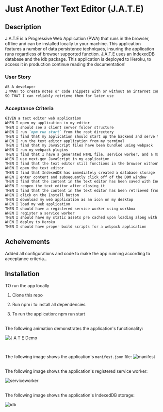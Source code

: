 # Just Another Text Editor (J.A.T.E)

## Description

J.A.T.E is a Progressive Web Application (PWA) that runs in the browser, offline and can be installed locally to your machine. This application features a number of data persistence techniques, insuring the application runs regardless of browser supported function. J.A.T.E uses an IndexedDB database and the idb package. This application is deployed to Heroku, to access it in production continue reading the documentation!

### User Story

```md
AS A developer
I WANT to create notes or code snippets with or without an internet connection
SO THAT I can reliably retrieve them for later use
```

### Acceptance Criteria 

```md
GIVEN a text editor web application
WHEN I open my application in my editor
THEN I should see a client server folder structure
WHEN I run `npm run start` from the root directory
THEN I find that my application should start up the backend and serve the client
WHEN I run the text editor application from my terminal
THEN I find that my JavaScript files have been bundled using webpack
WHEN I run my webpack plugins
THEN I find that I have a generated HTML file, service worker, and a manifest file
WHEN I use next-gen JavaScript in my application
THEN I find that the text editor still functions in the browser without errors
WHEN I open the text editor
THEN I find that IndexedDB has immediately created a database storage
WHEN I enter content and subsequently click off of the DOM window
THEN I find that the content in the text editor has been saved with IndexedDB
WHEN I reopen the text editor after closing it
THEN I find that the content in the text editor has been retrieved from our IndexedDB
WHEN I click on the Install button
THEN I download my web application as an icon on my desktop
WHEN I load my web application
THEN I should have a registered service worker using workbox
WHEN I register a service worker
THEN I should have my static assets pre cached upon loading along with subsequent pages and static assets
WHEN I deploy to Heroku
THEN I should have proper build scripts for a webpack application
```

## Acheivements

Added all configurations and code to make the app running according to acceptance criteria...

## Installation

TO run the app locally

1. Clone this repo

2. Run npm i to install all dependencies

3. To run the application: npm run start

</br>
The following animation demonstrates the application's functionality:


![J A T E Demo](https://user-images.githubusercontent.com/107900180/206565673-960dc4c8-1d0e-447e-9606-88ef539e1031.gif)

</br>

The following image shows the application's ```manifest.json``` file:
![manifest](https://user-images.githubusercontent.com/107900180/206566689-e37bb4b2-783b-4328-afe6-16664b20181b.png)

</br>
The following image shows the application's registered service worker:

![serviceworker](https://user-images.githubusercontent.com/107900180/206567108-41efd859-b8d6-480b-8dc2-d383c4a76d06.png)

</br>
The following image shows the application's IndexedDB storage:

![idb](https://user-images.githubusercontent.com/107900180/206567448-c4d0939a-4690-4b40-a597-476b1e1c0c19.png)


